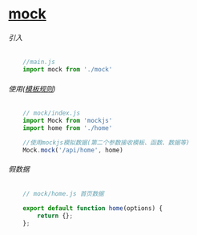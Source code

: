 <!--
 * @version: 1.0.0
 * @Date: 2019-09-17 19:57:03
 * @LastEditTime: 2019-09-17 20:04:33
 -->
# [mock](http://mockjs.com/)

###### 引入

```javascript
    //main.js
    import mock from './mock'
```

###### 使用([模板规则](https://github.com/nuysoft/Mock/wiki/Syntax-Specification))

```javascript
    // mock/index.js
    import Mock from 'mockjs'
    import home from './home'

    //使用mockjs模拟数据(第二个参数接收模板、函数、数据等)
    Mock.mock('/api/home', home)
```

###### 假数据

```javascript
    // mock/home.js 首页数据

    export default function home(options) {
        return {};
    };
```